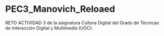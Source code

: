 # PEC3_Manovich_Reloaed
RETO ACTIVIDAD 3 de la asignatura Cultura Digital del Grado de Técnicas de Interacción Digital y Multimedia (UOC).
